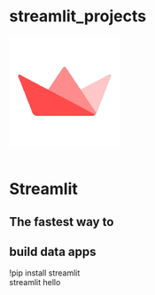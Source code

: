 # streamlit_projects

![streamlit.png](https://raw.githubusercontent.com/ParasNandwani/streamlit_projects/master/images/45109972%20(1).png)<br/><br/>

  # Streamlit<br/>
  ## The fastest way to<br/>     
  ## build data apps<br/>
!pip install streamlit    
streamlit hello

